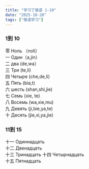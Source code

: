 ```yaml
---
title: "学习了俄语 1-10"
date: "2025-10-20"
tags: ["俄语学习"]
---
```

### 1到 10
零 Ноль （noli）  
一 Один（a,jin）  
二 два (de,wa）  
三 Три (te,li)  
四 Четыре (che,de,li)  
五 Пять (bia,t)  
六 шесть (shan,shi,jie)  
七 Семь (xie, te)  
八 Восемь (wa,xie,mu)  
九 Девять (ji,bie,ya,te)  
十 Десять (jie,xi,ya,jie)  

### 11到 15
十一 Одиннадцать  
十二 Двенадцать  
十三 Тринадцать
十四 Четырнадцать  
十五 Пятнадцать
